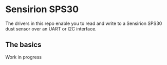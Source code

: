 # Sensirion SPS30

The drivers in this repo enable you to read and write to a Sensirion SPS30 dust sensor over an UART or I2C interface.

## The basics

Work in progress


